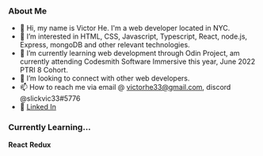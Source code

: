 <h3> About Me </h3>

- 👋 Hi, my name is Victor He. I'm a web developer located in NYC.
- 👀 I’m interested in HTML, CSS, Javascript, Typescript, React, node.js, Express, mongoDB and other relevant technologies.
- 🌱 I’m currently learning web development through Odin Project, am currently attending Codesmith Software Immersive this year, June 2022 PTRI 8 Cohort.
- 💞️ I’m looking to connect with other web developers.
- 📫 How to reach me via email @ victorhe33@gmail.com, discord @slickvic33#5776
- 💼 [Linked In](https://www.linkedin.com/in/victorhe33/)

<h3> Currently Learning... </h3>

**React**
**Redux**

<!---
victorhe33/victorhe33 is a ✨ special ✨ repository because its `README.md` (this file) appears on your GitHub profile.
You can click the Preview link to take a look at your changes.
--->
